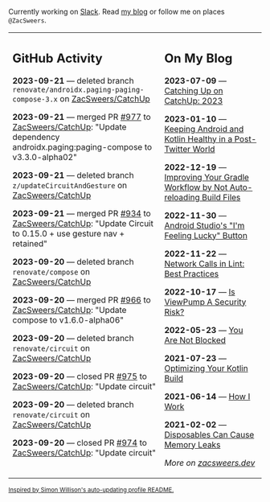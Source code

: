 Currently working on [Slack](https://slack.com/). Read [my blog](https://zacsweers.dev/) or follow me on places `@ZacSweers`.

<table><tr><td valign="top" width="60%">

## GitHub Activity
<!-- githubActivity starts -->
**2023-09-21** — deleted branch `renovate/androidx.paging-paging-compose-3.x` on [ZacSweers/CatchUp](https://github.com/ZacSweers/CatchUp)

**2023-09-21** — merged PR [#977](https://github.com/ZacSweers/CatchUp/pull/977) to [ZacSweers/CatchUp](https://github.com/ZacSweers/CatchUp): "Update dependency androidx.paging:paging-compose to v3.3.0-alpha02"

**2023-09-21** — deleted branch `z/updateCircuitAndGesture` on [ZacSweers/CatchUp](https://github.com/ZacSweers/CatchUp)

**2023-09-21** — merged PR [#934](https://github.com/ZacSweers/CatchUp/pull/934) to [ZacSweers/CatchUp](https://github.com/ZacSweers/CatchUp): "Update Circuit to 0.15.0 + use gesture nav + retained"

**2023-09-20** — deleted branch `renovate/compose` on [ZacSweers/CatchUp](https://github.com/ZacSweers/CatchUp)

**2023-09-20** — merged PR [#966](https://github.com/ZacSweers/CatchUp/pull/966) to [ZacSweers/CatchUp](https://github.com/ZacSweers/CatchUp): "Update compose to v1.6.0-alpha06"

**2023-09-20** — deleted branch `renovate/circuit` on [ZacSweers/CatchUp](https://github.com/ZacSweers/CatchUp)

**2023-09-20** — closed PR [#975](https://github.com/ZacSweers/CatchUp/pull/975) to [ZacSweers/CatchUp](https://github.com/ZacSweers/CatchUp): "Update circuit"

**2023-09-20** — deleted branch `renovate/circuit` on [ZacSweers/CatchUp](https://github.com/ZacSweers/CatchUp)

**2023-09-20** — closed PR [#974](https://github.com/ZacSweers/CatchUp/pull/974) to [ZacSweers/CatchUp](https://github.com/ZacSweers/CatchUp): "Update circuit"
<!-- githubActivity ends -->
</td><td valign="top" width="40%">

## On My Blog
<!-- blog starts -->
**2023-07-09** — [Catching Up on CatchUp: 2023](https://www.zacsweers.dev/catching-up-on-catchup-2023/)

**2023-01-10** — [Keeping Android and Kotlin Healthy in a Post-Twitter World](https://www.zacsweers.dev/keeping-android-healthy/)

**2022-12-19** — [Improving Your Gradle Workflow by Not Auto-reloading Build Files](https://www.zacsweers.dev/improving-your-workflow-by-not-auto-reloading-build-files/)

**2022-11-30** — [Android Studio's "I'm Feeling Lucky" Button](https://www.zacsweers.dev/android-studios-im-feeling-lucky-button/)

**2022-11-22** — [Network Calls in Lint: Best Practices](https://www.zacsweers.dev/network-calls-in-lint-best-practices/)

**2022-10-17** — [Is ViewPump A Security Risk?](https://www.zacsweers.dev/is-viewpump-a-security-risk/)

**2022-05-23** — [You Are Not Blocked](https://www.zacsweers.dev/you-are-not-blocked/)

**2021-07-23** — [Optimizing Your Kotlin Build](https://www.zacsweers.dev/optimizing-your-kotlin-build/)

**2021-06-14** — [How I Work](https://www.zacsweers.dev/how-i-work/)

**2021-02-02** — [Disposables Can Cause Memory Leaks](https://www.zacsweers.dev/disposables-can-cause-memory-leaks/)
<!-- blog ends -->
_More on [zacsweers.dev](https://zacsweers.dev/)_
</td></tr></table>

<sub><a href="https://simonwillison.net/2020/Jul/10/self-updating-profile-readme/">Inspired by Simon Willison's auto-updating profile README.</a></sub>